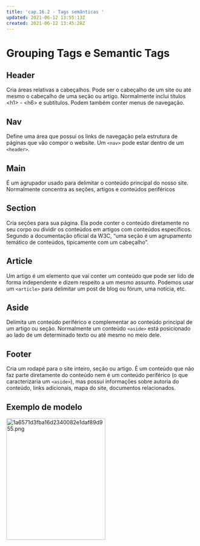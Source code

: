 ```yaml
---
title: 'cap.16.2 - Tags semânticas '
updated: 2021-06-12 13:55:13Z
created: 2021-06-12 13:45:28Z
---
```


# Grouping Tags e Semantic Tags

## Header

Cria áreas relativas a cabeçalhos. Pode ser o cabeçalho de um site ou até mesmo o cabeçalho de uma seção ou artigo. Normalmente inclui títulos &lt;h1&gt; - &lt;h6&gt; e subtítulos. Podem também conter menus de navegação.

## Nav

Define uma área que possui os links de navegação pela estrutura de páginas que vão compor o website. Um `<nav>` pode estar dentro de um `<header>`.

## Main

É um agrupador usado para delimitar o conteúdo principal do nosso site. Normalmente concentra as seções, artigos e conteúdos periféricos

## Section

Cria seções para sua página. Ela pode conter o conteúdo diretamente no seu corpo ou dividir os conteúdos em artigos com conteúdos específicos. Segundo a documentação oficial da W3C, “uma seção é um agrupamento temático de conteúdos, tipicamente com um cabeçalho”.

## Article

Um artigo é um elemento que vai conter um conteúdo que pode ser lido de forma independente e dizem respeito a um mesmo assunto. Podemos usar um `<article>` para delimitar um post de blog ou fórum, uma notícia, etc.

## Aside

Delimita um conteúdo periférico e complementar ao conteúdo principal de um artigo ou seção. Normalmente um conteúdo `<aside>` está posicionado ao lado de um determinado texto ou até mesmo no meio dele.

## Footer

Cria um rodapé para o site inteiro, seção ou artigo. É um conteúdo que não faz parte diretamente do conteúdo nem é um conteúdo periférico (o que caracterizaria um `<aside>`), mas possui informações sobre autoria do conteúdo, links adicionais, mapa do site, documentos relacionados.

## Exemplo de modelo

<img src="../../../../_resources/1a6571d3fba16d2340082e1daf89d955.png" alt="1a6571d3fba16d2340082e1daf89d955.png" width="261" height="321">